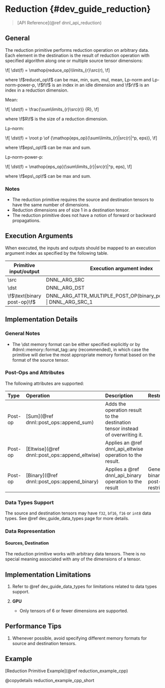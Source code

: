 Reduction {#dev_guide_reduction}
============================
>
> [API Reference](@ref dnnl_api_reduction)
>

## General

The reduction primitive performs reduction operation on arbitrary data. Each
element in the destination is the result of reduction operation with specified
algorithm along one or multiple source tensor dimensions:

\f[
    \dst(f) = \mathop{reduce\_op}\limits_{r}\src(r),
\f]

where \f$reduce\_op\f$ can be max, min, sum, mul, mean, Lp-norm and
Lp-norm-power-p, \f$f\f$ is an index in an idle dimension and \f$r\f$ is an
index in a reduction dimension.

Mean:

\f[
    \dst(f) = \frac{\sum\limits_{r}\src(r)} {R},
\f]

where \f$R\f$ is the size of a reduction dimension.

Lp-norm:

\f[
    \dst(f) = \root p \of {\mathop{eps\_op}(\sum\limits_{r}|src(r)|^p, eps)},
\f]

where \f$eps\_op\f$ can be max and sum.

Lp-norm-power-p:

\f[
    \dst(f) = \mathop{eps\_op}(\sum\limits_{r}|src(r)|^p, eps),
\f]

where \f$eps\_op\f$ can be max and sum.

### Notes

 * The reduction primitive requires the source and destination tensors to have
   the same number of dimensions.
 * Reduction dimensions are of size 1 in a destination tensor.
 * The reduction primitive does not have a notion of forward or backward
   propagations.

## Execution Arguments

When executed, the inputs and outputs should be mapped to an execution
argument index as specified by the following table.

| Primitive input/output      | Execution argument index                                                  |
|-----------------------------|---------------------------------------------------------------------------|
| \src                        | DNNL_ARG_SRC                                                              |
| \dst                        | DNNL_ARG_DST                                                              |
| \f$\text{binary post-op}\f$ | DNNL_ARG_ATTR_MULTIPLE_POST_OP(binary_post_op_position) \| DNNL_ARG_SRC_1 |

## Implementation Details

### General Notes
 * The \dst memory format can be either specified explicitly or by
   #dnnl::memory::format_tag::any (recommended), in which case the primitive
   will derive the most appropriate memory format based on the format of the
   source tensor.

### Post-Ops and Attributes

The following attributes are supported:

| Type    | Operation                                      | Description                                                                    | Restrictions                        |
|:--------|:-----------------------------------------------|:-------------------------------------------------------------------------------|:------------------------------------|
| Post-op | [Sum](@ref dnnl::post_ops::append_sum)         | Adds the operation result to the destination tensor instead of overwriting it. |                                     |
| Post-op | [Eltwise](@ref dnnl::post_ops::append_eltwise) | Applies an @ref dnnl_api_eltwise operation to the result.                      |                                     |
| Post-op | [Binary](@ref dnnl::post_ops::append_binary)   | Applies a @ref dnnl_api_binary operation to the result                         | General binary post-op restrictions |

### Data Types Support

The source and destination tensors may have `f32`, `bf16`, `f16` or `int8` data
types.
See @ref dev_guide_data_types page for more details.

### Data Representation

#### Sources, Destination

The reduction primitive works with arbitrary data tensors. There is no special
meaning associated with any of the dimensions of a tensor.

## Implementation Limitations

1. Refer to @ref dev_guide_data_types for limitations related to data types
   support.

2. **GPU**
   - Only tensors of 6 or fewer dimensions are supported.

## Performance Tips

1. Whenever possible, avoid specifying different memory formats for source
   and destination tensors.

## Example

[Reduction Primitive Example](@ref reduction_example_cpp)

@copydetails reduction_example_cpp_short
